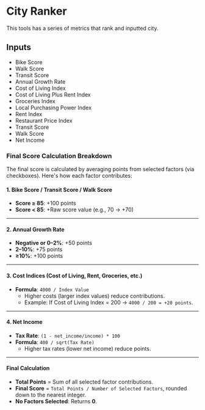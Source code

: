 # City Ranker
This tools has a series of metrics that rank and inputted city.
## Inputs
- Bike Score
- Walk Score
- Transit Score
- Annual Growth Rate
- Cost of Living Index
- Cost of Living Plus Rent Index
- Groceries Index
- Local Purchasing Power Index
- Rent Index
- Restaurant Price Index
- Transit Score
- Walk Score
- Net Income
### Final Score Calculation Breakdown

The final score is calculated by averaging points from selected factors (via checkboxes). Here's how each factor contributes:

#### 1. **Bike Score / Transit Score / Walk Score**  
- **Score ≥ 85**: +100 points  
- **Score < 85**: +Raw score value (e.g., 70 → +70)  

---

#### 2. **Annual Growth Rate**  
- **Negative or 0–2%**: +50 points  
- **2–10%**: +75 points  
- **≥10%**: +100 points  

---

#### 3. **Cost Indices** (Cost of Living, Rent, Groceries, etc.)  
- **Formula**: `4000 / Index Value`  
  - Higher costs (larger index values) reduce contributions.  
  - Example: If Cost of Living Index = 200 → `4000 / 200 = +20 points`.  

---

#### 4. **Net Income**  
- **Tax Rate**: `(1 - net_income/income) * 100`  
- **Formula**: `400 / sqrt(Tax Rate)`  
  - Higher tax rates (lower net income) reduce points.  

---

#### Final Calculation  
- **Total Points** = Sum of all selected factor contributions.  
- **Final Score** = `Total Points / Number of Selected Factors`, rounded down to the nearest integer.  
- **No Factors Selected**: Returns **0**.  

